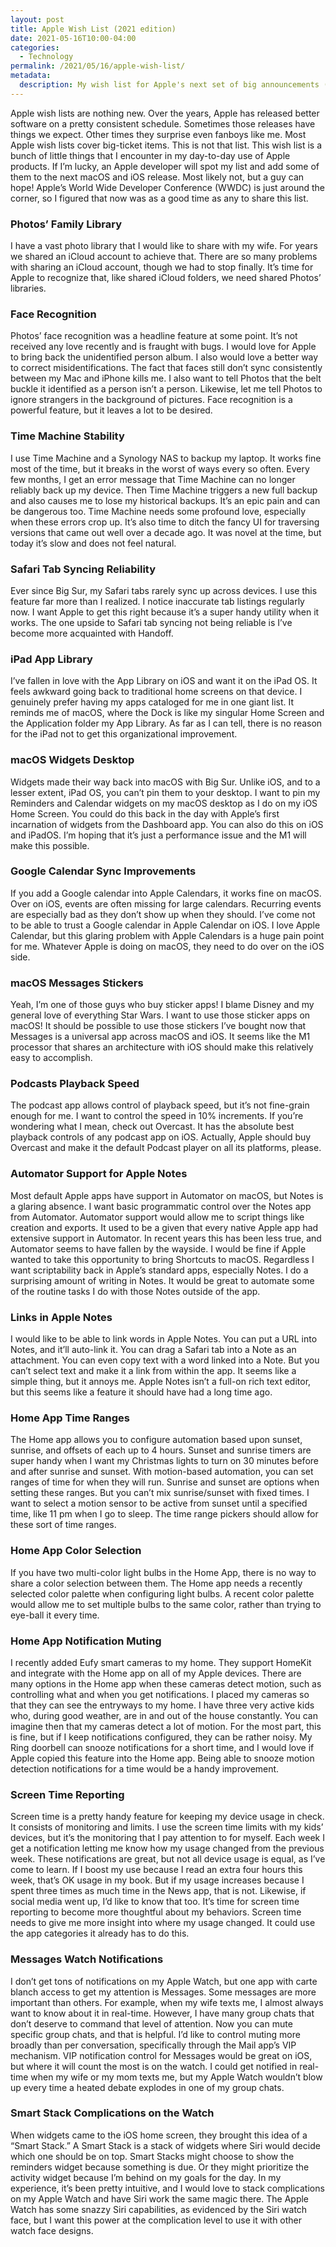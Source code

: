 ```yaml
---
layout: post
title: Apple Wish List (2021 edition)
date: 2021-05-16T10:00-04:00
categories:
  - Technology
permalink: /2021/05/16/apple-wish-list/
metadata:
  description: My wish list for Apple's next set of big announcements (2021 edition).
---
```


Apple wish lists are nothing new. Over the years, Apple has released better software on a pretty consistent schedule. Sometimes those releases have things we expect. Other times they surprise even fanboys like me. Most Apple wish lists cover big-ticket items. This is not that list. This wish list is a bunch of little things that I encounter in my day-to-day use of Apple products. If I’m lucky, an Apple developer will spot my list and add some of them to the next macOS and iOS release. Most likely not, but a guy can hope! Apple’s World Wide Developer Conference (WWDC) is just around the corner, so I figured that now was as a good time as any to share this list.

<!-- excerpt -->

### Photos’ Family Library

I have a vast photo library that I would like to share with my wife. For years we shared an iCloud account to achieve that. There are so many problems with sharing an iCloud account, though we had to stop finally. It’s time for Apple to recognize that, like shared iCloud folders, we need shared Photos’ libraries.

### Face Recognition

Photos’ face recognition was a headline feature at some point. It’s not received any love recently and is fraught with bugs. I would love for Apple to bring back the unidentified person album. I also would love a better way to correct misidentifications. The fact that faces still don’t sync consistently between my Mac and iPhone kills me. I also want to tell Photos that the belt buckle it identified as a person isn’t a person. Likewise, let me tell Photos to ignore strangers in the background of pictures. Face recognition is a powerful feature, but it leaves a lot to be desired.

### Time Machine Stability

I use Time Machine and a Synology NAS to backup my laptop. It works fine most of the time, but it breaks in the worst of ways every so often. Every few months, I get an error message that Time Machine can no longer reliably back up my device. Then Time Machine triggers a new full backup and also causes me to lose my historical backups. It’s an epic pain and can be dangerous too. Time Machine needs some profound love, especially when these errors crop up. It’s also time to ditch the fancy UI for traversing versions that came out well over a decade ago. It was novel at the time, but today it’s slow and does not feel natural.

### Safari Tab Syncing Reliability

Ever since Big Sur, my Safari tabs rarely sync up across devices. I use this feature far more than I realized. I notice inaccurate tab listings regularly now. I want Apple to get this right because it’s a super handy utility when it works. The one upside to Safari tab syncing not being reliable is I’ve become more acquainted with Handoff.

### iPad App Library

I’ve fallen in love with the App Library on iOS and want it on the iPad OS. It feels awkward going back to traditional home screens on that device. I genuinely prefer having my apps cataloged for me in one giant list. It reminds me of macOS, where the Dock is like my singular Home Screen and the Application folder my App Library. As far as I can tell, there is no reason for the iPad not to get this organizational improvement.

### macOS Widgets Desktop

Widgets made their way back into macOS with Big Sur. Unlike iOS, and to a lesser extent, iPad OS, you can’t pin them to your desktop. I want to pin my Reminders and Calendar widgets on my macOS desktop as I do on my iOS Home Screen. You could do this back in the day with Apple’s first incarnation of widgets from the Dashboard app. You can also do this on iOS and iPadOS. I’m hoping that it’s just a performance issue and the M1 will make this possible.

### Google Calendar Sync Improvements

If you add a Google calendar into Apple Calendars, it works fine on macOS. Over on iOS, events are often missing for large calendars. Recurring events are especially bad as they don’t show up when they should. I’ve come not to be able to trust a Google calendar in Apple Calendar on iOS. I love Apple Calendar, but this glaring problem with Apple Calendars is a huge pain point for me. Whatever Apple is doing on macOS, they need to do over on the iOS side.

### macOS Messages Stickers

Yeah, I’m one of those guys who buy sticker apps! I blame Disney and my general love of everything Star Wars. I want to use those sticker apps on macOS! It should be possible to use those stickers I’ve bought now that Messages is a universal app across macOS and iOS. It seems like the M1 processor that shares an architecture with iOS should make this relatively easy to accomplish.

### Podcasts Playback Speed

The podcast app allows control of playback speed, but it’s not fine-grain enough for me. I want to control the speed in 10% increments. If you’re wondering what I mean, check out Overcast. It has the absolute best playback controls of any podcast app on iOS. Actually, Apple should buy Overcast and make it the default Podcast player on all its platforms, please.

### Automator Support for Apple Notes

Most default Apple apps have support in Automator on macOS, but Notes is a glaring absence. I want basic programmatic control over the Notes app from Automator. Automator support would allow me to script things like creation and exports. It used to be a given that every native Apple app had extensive support in Automator. In recent years this has been less true, and Automator seems to have fallen by the wayside. I would be fine if Apple wanted to take this opportunity to bring Shortcuts to macOS. Regardless I want scriptability back in Apple’s standard apps, especially Notes. I do a surprising amount of writing in Notes. It would be great to automate some of the routine tasks I do with those Notes outside of the app.

### Links in Apple Notes

I would like to be able to link words in Apple Notes. You can put a URL into Notes, and it’ll auto-link it. You can drag a Safari tab into a Note as an attachment. You can even copy text with a word linked into a Note. But you can’t select text and make it a link from within the app. It seems like a simple thing, but it annoys me. Apple Notes isn’t a full-on rich text editor, but this seems like a feature it should have had a long time ago.

### Home App Time Ranges

The Home app allows you to configure automation based upon sunset, sunrise, and offsets of each up to 4 hours. Sunset and sunrise timers are super handy when I want my Christmas lights to turn on 30 minutes before and after sunrise and sunset. With motion-based automation, you can set ranges of time for when they will run. Sunrise and sunset are options when setting these ranges. But you can’t mix sunrise/sunset with fixed times. I want to select a motion sensor to be active from sunset until a specified time, like 11 pm when I go to sleep. The time range pickers should allow for these sort of time ranges.

### Home App Color Selection

If you have two multi-color light bulbs in the Home App, there is no way to share a color selection between them. The Home app needs a recently selected color palette when configuring light bulbs. A recent color palette would allow me to set multiple bulbs to the same color, rather than trying to eye-ball it every time.

### Home App Notification Muting

I recently added Eufy smart cameras to my home. They support HomeKit and integrate with the Home app on all of my Apple devices. There are many options in the Home app when these cameras detect motion, such as controlling what and when you get notifications. I placed my cameras so that they can see the entryways to my home. I have three very active kids who, during good weather, are in and out of the house constantly. You can imagine then that my cameras detect a lot of motion. For the most part, this is fine, but if I keep notifications configured, they can be rather noisy. My Ring doorbell can snooze notifications for a short time, and I would love if Apple copied this feature into the Home app. Being able to snooze motion detection notifications for a time would be a handy improvement.

### Screen Time Reporting

Screen time is a pretty handy feature for keeping my device usage in check. It consists of monitoring and limits. I use the screen time limits with my kids’ devices, but it’s the monitoring that I pay attention to for myself. Each week I get a notification letting me know how my usage changed from the previous week. These notifications are great, but not all device usage is equal, as I’ve come to learn. If I boost my use because I read an extra four hours this week, that’s OK usage in my book. But if my usage increases because I spent three times as much time in the News app, that is not. Likewise, if social media went up, I’d like to know that too. It’s time for screen time reporting to become more thoughtful about my behaviors. Screen time needs to give me more insight into where my usage changed. It could use the app categories it already has to do this.

### Messages Watch Notifications

I don’t get tons of notifications on my Apple Watch, but one app with carte blanch access to get my attention is Messages. Some messages are more important than others. For example, when my wife texts me, I almost always want to know about it in real-time. However, I have many group chats that don’t deserve to command that level of attention. Now you can mute specific group chats, and that is helpful. I’d like to control muting more broadly than per conversation, specifically through the Mail app’s VIP mechanism. VIP notification control for Messages would be great on iOS, but where it will count the most is on the watch. I could get notified in real-time when my wife or my mom texts me, but my Apple Watch wouldn’t blow up every time a heated debate explodes in one of my group chats.

### Smart Stack Complications on the Watch

When widgets came to the iOS home screen, they brought this idea of a “Smart Stack.” A Smart Stack is a stack of widgets where Siri would decide which one should be on top. Smart Stacks might choose to show the reminders widget because something is due. Or they might prioritize the activity widget because I’m behind on my goals for the day. In my experience, it’s been pretty intuitive, and I would love to stack complications on my Apple Watch and have Siri work the same magic there. The Apple Watch has some snazzy Siri capabilities, as evidenced by the Siri watch face, but I want this power at the complication level to use it with other watch face designs.
